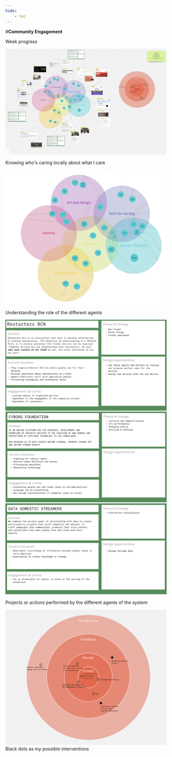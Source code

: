 ```yaml
---
hide:
    - toc
---
```

#**Community Engagement**

Week progress

![](../images/img28.png)

Knowing who's caring locally about what I care

![](../images/img23.png)

Understanding the role of the different agents

![](../images/img24.png)
![](../images/img25.png)
![](../images/img26.png)

Projects or actions performed by the different agents of the system 

![](../images/img27.png)
Black dots as my possible interventions

